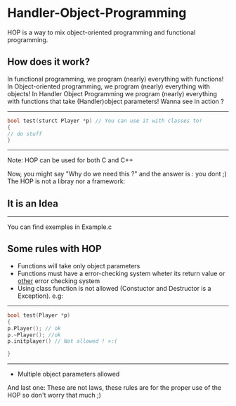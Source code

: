 # Handler-Object-Programming
HOP is a way to mix object-oriented programming and functional programming.
## How does it work?
In functional programming, we program (nearly) everything with functions!
In Object-oriented programming, we program (nearly) everything with objects!
In Handler Object Programming we program (nearly) everything with functions that take (Handler)object parameters!
Wanna see in action ?
***************************************************************************************************
```cpp
bool test(sturct Player *p) // You can use it with classes to!
{
// do stuff
}
```
***************************************************************************************************
Note: HOP can be used for both C and C++

Now, you might say "Why do we need this ?" and the answer is : you dont ;)
The HOP is not a libray nor a framework:
## It is an Idea

***************************************************************************************************
You can find exemples in Example.c
## Some rules with HOP
- Functions will take only object parameters 
- Functions must have a error-checking system wheter its return value or [other](https://github.com/fedqx/BFU-GL-cpp-Framework) error checking system
- Using class function is not allowed (Constuctor and Destructor is a Exception).
e.g:
***************************************************************************************************
```cpp
bool test(Player *p) 
{
p.Player(); // ok
p.~Player(); //ok
p.initplayer() // Not allowed ! >:(

}
```
***************************************************************************************************
- Multiple object parameters allowed

And last one: These are not laws, these rules are for the proper use of the HOP so don't worry that much ;)
